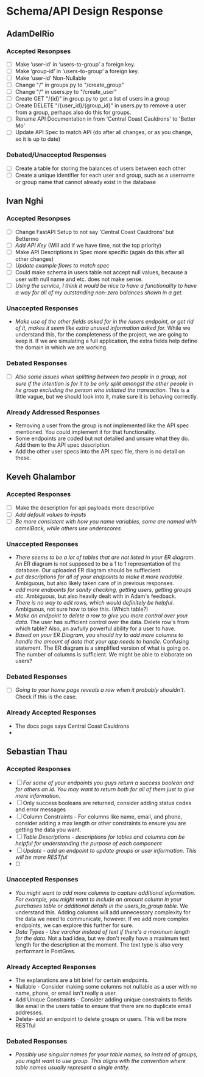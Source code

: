 # Schema/API Design Response
## AdamDelRio
### Accepted Resonpses
- [ ] Make ‘user-id’ in ‘users-to-group’ a foreign key.
- [ ] Make ‘group-id’ in ‘users-to-group’ a foreign key.
- [ ] Make ‘user-id’ Non-Nullable 
- [ ] Change "/" in groups.py to "/create_group"
- [ ] Change "/" in users.py to "/create_user"
- [ ] Create GET "/{id}" in group.py to get a list of users in a group
- [ ] Create DELETE "/{user_id}/{group_id}" in users.py to remove a user from a group, perhaps also do this for groups.
- [ ] Rename API Documentation in from 'Central Coast Cauldrons' to 'Better Mo'
- [ ] Update API Spec to match API (do after all changes, or as you change, so it is up to date)
### Debated/Unaccepted Responses
- [ ] Create a table for storing the balances of users between each other
- [ ] Create a unique identifier for each user and group, such as a username or group name that cannot already exist in the database

## Ivan Nghi
### Accepted Resonpses
- [ ] Change FastAPI Setup to not say 'Central Coast Cauldrons' but Bettermo
- [ ] _Add API Key_ (Will add if we have time, not the top priority)
- [ ] Make API Descriptions in Spec more specific (again do this after all other changes)
- [ ] _Update example flows to match spec_
- [ ] Could make schema in users table not accept null values, because a user with null name and etc. does not make sense.
- [ ] _Using the service, I think it would be nice to have a functionality to have a way for all of my outstanding non-zero balances shown in a get._

### Unaccepted Responses
- _Make use of the other fields asked for in the /users endpoint, or get rid of it, makes it seem like extra unused information asked for._ While we understand this, for the completeness of the project, we are going to keep it. If we are simulating a full application, the extra fields help define the domain in which we are working.

### Debated Responses
- [ ] _Also some issues when splitting between two people in a group, not sure if the intention is for it to be only split amongst the other people in he group excluding the person who initiated the transaction._ This is a little vague, but we should look into it, make sure it is behaving correctly.

### Already Addressed Responses
- Removing a user from the group is not implemented like the API spec mentioned. You could implement it for that functionality.
- Some endpoints are coded but not detailed and unsure what they do. Add them to the API spec description.
- Add the other user specs into the API spec file, there is no detail on these.

## Keveh Ghalambor
### Accepted Responses
- [ ] Make the description for api payloads more descriptive
- [ ] _Add default values to inputs_
- [ ] _Be more consistent with how you name variables, some are named with camelBack, while others use underscores_

### Unaccepted Responses
- _There seems to be a lot of tables that are not listed in your ER diagram_. An ER diagram is not supposed to be a 1 to 1 representation of the database. Our uploaded ER diagram should be suffiecient.
- _put descriptions for all of your endpoints to make it more readable_. Ambiguous, but also likely taken care of in previous responses.
- _add more endpoints for sanity checking, getting users, getting groups etc_. Ambiguous, but also heavily dealt with in Adam's feedback.
- _There is no way to edit rows, which would definitely be helpful_. Ambiguous, not sure how to take this. (Which table?)
- _Make an endpoint to delete a row to give you more control over your data_. The user has sufficient control over the data. Delete row's from which table? Also, an awfully powerful ability for a user to have.
- _Based on your ER Diagram, you should try to add more columns to handle the amount of data that your app needs to handle_. Confusing statement. The ER diagram is a simplified version of what is going on. The number of columns is sufficient. We might be able to elaborate on users?

### Debated Responses
- [ ] _Going to your home page reveals a row when it probably shouldn't_. Check if this is the case.

### Already Accepted Responses
 - The docs page says Central Coast Cauldrons
 - 

 ## Sebastian Thau
 ### Accepted Responses
- [ ] _For some of your endpoints you guys return a success boolean and for others an id. You may want to return both for all of them just to give more information._
- [ ] Only success booleans are returned, consider adding status codes and error messages
- [ ] Column Constraints - For columns like name, email, and phone, consider adding a max length or other constraints to ensure you are getting the data you want.
- [ ] _Table Descriptions - descriptions for tables and columns can be helpful for understanding the purpose of each component_ 
- [ ] _Update - add an endpoint to update groups or user information. This will be more RESTful_
- [ ] 

 ### Unaccepted Responses
 - _You might want to add more columns to capture additional information. For example, you might want to include an amount column in your purchases table or additional details in the users_to_group table._ We understand this. Adding columns will add unnecessary complexity for the data we need to communicate, however. If we add more complex endpoints, we can explore this further for sure.
 - _Data Types - Use varchar instead of text if there's a maximum length for the data._ Not a bad idea, but we don't really have a maximum text length for the description at the moment. The text type is also very performant in PostGres.

 ### Already Accepted Responses
- The explanations are a bit brief for certain endpoints.
- Nullable - Consider making some columns not nullable as a user with no name, phone, or email isn't really a user.
- Add Unique Constraints - Consider adding unique constraints to fields like email in the users table to ensure that there are no duplicate email addresses.
- Delete- add an endpoint to delete groups or users. This will be more RESTful

 ### Debated Responses
 - _Possibly use singular names for your table names, so instead of groups, you might want to use group. This aligns with the convention where table names usually represent a single entity._
